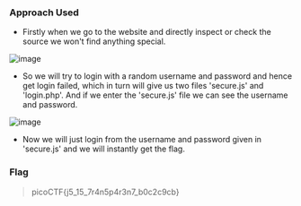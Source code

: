 ### Approach Used
* Firstly when we go to the website and directly inspect or check the source we won't find anything special.

![image](https://github.com/UselessAaka/picoCTF-Writeups/assets/148384618/1eb2e939-42de-4b8d-8217-ee0fe02253c8)

* So we will try to login with a random username and password and hence get login failed, which in turn will give us two files 'secure.js' and 'login.php'. And if we enter the 'secure.js' file we can see the username and password. 

![image](https://github.com/UselessAaka/picoCTF-Writeups/assets/148384618/195434f2-1a74-4f4f-b289-1a1906ca6f84)

* Now we will just login from the username and password given in 'secure.js' and we will instantly get the flag.
### Flag
> picoCTF{j5_15_7r4n5p4r3n7_b0c2c9cb}
